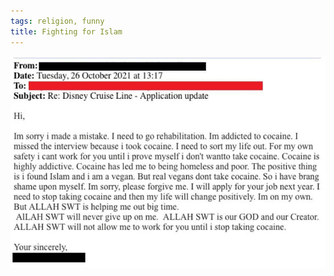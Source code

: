 ```yaml
---
tags: religion, funny
title: Fighting for Islam
---
```


![islamcoke.jpeg](https://raw.githubusercontent.com/muneer78/muneer78.github.io/master/images/islamcoke.jpeg)
